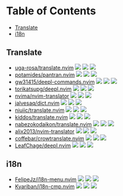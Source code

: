 # Table of Contents

<!-- toc -->

- [Translate](#translate)
- [i18n](#i18n)

<!-- tocstop -->

## Translate

- [uga-rosa/translate.nvim](https://github.com/uga-rosa/translate.nvim) ![](https://img.shields.io/github/stars/uga-rosa/translate.nvim) ![](https://img.shields.io/github/last-commit/uga-rosa/translate.nvim) ![](https://img.shields.io/github/commit-activity/y/uga-rosa/translate.nvim)
- [potamides/pantran.nvim](https://github.com/potamides/pantran.nvim) ![](https://img.shields.io/github/stars/potamides/pantran.nvim) ![](https://img.shields.io/github/last-commit/potamides/pantran.nvim) ![](https://img.shields.io/github/commit-activity/y/potamides/pantran.nvim)
- [gw31415/deepl-commands.nvim](https://github.com/gw31415/deepl-commands.nvim) ![](https://img.shields.io/github/stars/gw31415/deepl-commands.nvim) ![](https://img.shields.io/github/last-commit/gw31415/deepl-commands.nvim) ![](https://img.shields.io/github/commit-activity/y/gw31415/deepl-commands.nvim)
- [torikatsupg/deepl.nvim](https://github.com/torikatsupg/deepl.nvim) ![](https://img.shields.io/github/stars/torikatsupg/deepl.nvim) ![](https://img.shields.io/github/last-commit/torikatsupg/deepl.nvim) ![](https://img.shields.io/github/commit-activity/y/torikatsupg/deepl.nvim)
- [nvima/nvim-translator](https://github.com/nvima/nvim-translator) ![](https://img.shields.io/github/stars/nvima/nvim-translator) ![](https://img.shields.io/github/last-commit/nvima/nvim-translator) ![](https://img.shields.io/github/commit-activity/y/nvima/nvim-translator)
- [jalvesaq/dict.nvim](https://github.com/jalvesaq/dict.nvim) ![](https://img.shields.io/github/stars/jalvesaq/dict.nvim) ![](https://img.shields.io/github/last-commit/jalvesaq/dict.nvim) ![](https://img.shields.io/github/commit-activity/y/jalvesaq/dict.nvim)
- [niuiic/translate.nvim](https://github.com/niuiic/translate.nvim) ![](https://img.shields.io/github/stars/niuiic/translate.nvim) ![](https://img.shields.io/github/last-commit/niuiic/translate.nvim) ![](https://img.shields.io/github/commit-activity/y/niuiic/translate.nvim)
- [kiddos/translate.nvim](https://github.com/kiddos/translate.nvim) ![](https://img.shields.io/github/stars/kiddos/translate.nvim) ![](https://img.shields.io/github/last-commit/kiddos/translate.nvim) ![](https://img.shields.io/github/commit-activity/y/kiddos/translate.nvim)
- [nabezokodaikon/translate.nvim](https://github.com/nabezokodaikon/translate.nvim) ![](https://img.shields.io/github/stars/nabezokodaikon/translate.nvim) ![](https://img.shields.io/github/last-commit/nabezokodaikon/translate.nvim) ![](https://img.shields.io/github/commit-activity/y/nabezokodaikon/translate.nvim)
- [alix2013/nvim-translator](https://github.com/alix2013/nvim-translator) ![](https://img.shields.io/github/stars/alix2013/nvim-translator) ![](https://img.shields.io/github/last-commit/alix2013/nvim-translator) ![](https://img.shields.io/github/commit-activity/y/alix2013/nvim-translator)
- [coffebar/crowtranslate.nvim](https://github.com/coffebar/crowtranslate.nvim) ![](https://img.shields.io/github/stars/coffebar/crowtranslate.nvim) ![](https://img.shields.io/github/last-commit/coffebar/crowtranslate.nvim) ![](https://img.shields.io/github/commit-activity/y/coffebar/crowtranslate.nvim)
- [LeafChage/deepl.nvim](https://github.com/LeafChage/deepl.nvim) ![](https://img.shields.io/github/stars/LeafChage/deepl.nvim) ![](https://img.shields.io/github/last-commit/LeafChage/deepl.nvim) ![](https://img.shields.io/github/commit-activity/y/LeafChage/deepl.nvim)

## i18n

- [FelipeJz/i18n-menu.nvim](https://github.com/FelipeJz/i18n-menu.nvim) ![](https://img.shields.io/github/stars/FelipeJz/i18n-menu.nvim) ![](https://img.shields.io/github/last-commit/FelipeJz/i18n-menu.nvim) ![](https://img.shields.io/github/commit-activity/y/FelipeJz/i18n-menu.nvim)
- [Kyariban/i18n-cmp.nvim](https://github.com/Kyariban/i18n-cmp.nvim) ![](https://img.shields.io/github/stars/Kyariban/i18n-cmp.nvim) ![](https://img.shields.io/github/last-commit/Kyariban/i18n-cmp.nvim) ![](https://img.shields.io/github/commit-activity/y/Kyariban/i18n-cmp.nvim)
